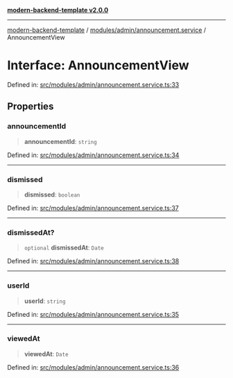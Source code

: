 [**modern-backend-template v2.0.0**](../../../../README.md)

***

[modern-backend-template](../../../../modules.md) / [modules/admin/announcement.service](../README.md) / AnnouncementView

# Interface: AnnouncementView

Defined in: [src/modules/admin/announcement.service.ts:33](https://github.com/maemreyo/saas-4cus-nodejs/blob/1a77de11cd6eaefe66c31c7f5de281673fc25ce5/src/modules/admin/announcement.service.ts#L33)

## Properties

### announcementId

> **announcementId**: `string`

Defined in: [src/modules/admin/announcement.service.ts:34](https://github.com/maemreyo/saas-4cus-nodejs/blob/1a77de11cd6eaefe66c31c7f5de281673fc25ce5/src/modules/admin/announcement.service.ts#L34)

***

### dismissed

> **dismissed**: `boolean`

Defined in: [src/modules/admin/announcement.service.ts:37](https://github.com/maemreyo/saas-4cus-nodejs/blob/1a77de11cd6eaefe66c31c7f5de281673fc25ce5/src/modules/admin/announcement.service.ts#L37)

***

### dismissedAt?

> `optional` **dismissedAt**: `Date`

Defined in: [src/modules/admin/announcement.service.ts:38](https://github.com/maemreyo/saas-4cus-nodejs/blob/1a77de11cd6eaefe66c31c7f5de281673fc25ce5/src/modules/admin/announcement.service.ts#L38)

***

### userId

> **userId**: `string`

Defined in: [src/modules/admin/announcement.service.ts:35](https://github.com/maemreyo/saas-4cus-nodejs/blob/1a77de11cd6eaefe66c31c7f5de281673fc25ce5/src/modules/admin/announcement.service.ts#L35)

***

### viewedAt

> **viewedAt**: `Date`

Defined in: [src/modules/admin/announcement.service.ts:36](https://github.com/maemreyo/saas-4cus-nodejs/blob/1a77de11cd6eaefe66c31c7f5de281673fc25ce5/src/modules/admin/announcement.service.ts#L36)

